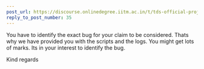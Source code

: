 ```yaml
---
post_url: https://discourse.onlinedegree.iitm.ac.in/t/tds-official-project1-discrepencies/171141/45
reply_to_post_number: 35
---
```

You have to identify the exact bug for your claim to be considered. Thats why we have provided you with the scripts and the logs. You might get lots of marks. Its in your interest to identify the bug.

Kind regards